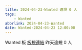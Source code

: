 ```yaml
---
title: 2024-04-23-Wanted 違規 0 人
tags:
    - Wanted
abbrlink: 2024-04-23-Wanted
date: Wanted-2024-04-23 12:00:00
---
```

Wanted 板 [板規連結](https://www.ptt.cc/bbs/Wanted/M.1608829773.A.D3B.html)
昨天違規 0 人
